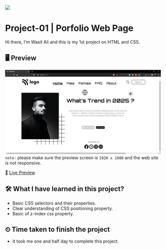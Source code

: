 ![](https://img.shields.io/badge/Technologies-HTML--CSS-orange)

# Project-01 | Porfolio Web Page

Hi there,
I'm Wasit Ali and this is my 1st project on HTML and CSS.

## 🖥 Preview

![](./assets/2022-08-10-21-43-30.png)
`note:` please make sure the preview screen is `1920 x 1080` and the web site is not responsive.

🚀 [Live Preview](https://dazzling-croissant-b9176a.netlify.app/)

## 🛠️ What I have learned in this project?

- Basic CSS selectors and their properties.
- Clear understanding of CSS positioning property.
- Basic of z-index css property.

## ⏲ Time taken to finish the project

- It took me one and half day to complete this project.
